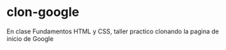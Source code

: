 # clon-google
En clase Fundamentos HTML y CSS, taller practico clonando la pagina de inicio de Google
